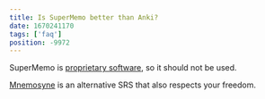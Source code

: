```yaml
---
title: Is SuperMemo better than Anki?
date: 1670241170
tags: ['faq']
position: -9972
---
```


SuperMemo is [proprietary software](https://www.gnu.org/proprietary/), so it should not be used.

[Mnemosyne](https://wiki.archlinux.org/title/Mnemosyne) is an alternative SRS that also respects your freedom.
